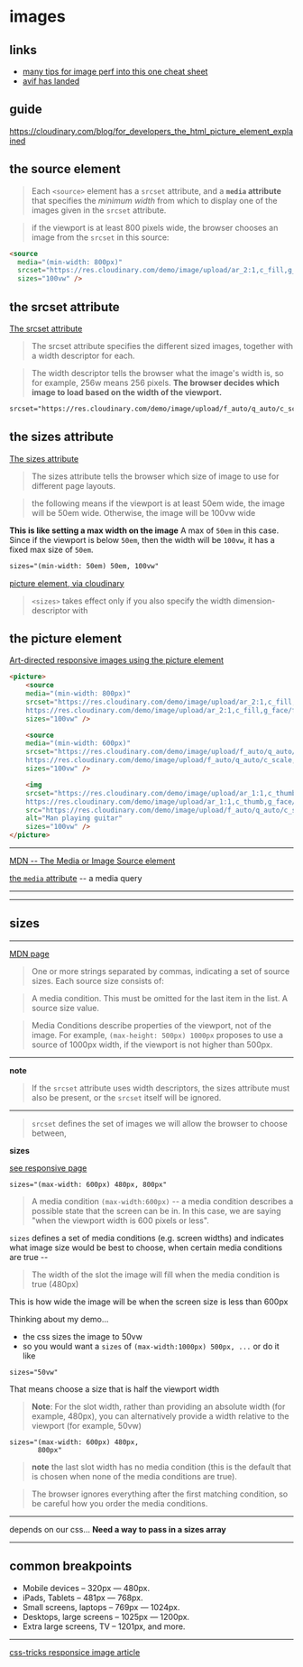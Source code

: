 # images

## links
* [many tips for image perf into this one cheat sheet](https://twitter.com/Steve8708/status/1506281613746917394)
* [avif has landed](https://jakearchibald.com/2020/avif-has-landed/)

## guide
https://cloudinary.com/blog/for_developers_the_html_picture_element_explained

## the source element
> Each `<source>` element has a `srcset` attribute, and a **`media` attribute** that specifies the *minimum width* from which to display one of the images given in the `srcset` attribute.

> if the viewport is at least 800 pixels wide, the browser chooses an image from the `srcset` in this source:

```html
<source 
  media="(min-width: 800px)"
  srcset="https://res.cloudinary.com/demo/image/upload/ar_2:1,c_fill,g_face/f_auto/q_auto/c_scale,w_800/docs/guitar-man.jpg 800w, https://res.cloudinary.com/demo/image/upload/ar_2:1,c_fill,g_face/f_auto/q_auto/c_scale,w_1600/docs/guitar-man.jpg 1600w"
  sizes="100vw" />
```

## the srcset attribute
[The srcset attribute](https://cloudinary.com/documentation/responsive_html#the_srcset_attribute)

> The srcset attribute specifies the different sized images, together with a width descriptor for each.

> The width descriptor tells the browser what the image's width is, so for example, 256w means 256 pixels. **The browser decides which image to load based on the width of the viewport.**

```html
srcset="https://res.cloudinary.com/demo/image/upload/f_auto/q_auto/c_scale,w_256/docs/house.jpg 256w,
```

## the sizes attribute
[The sizes attribute](https://cloudinary.com/documentation/responsive_html#the_sizes_attribute)

> The sizes attribute tells the browser which size of image to use for different page layouts.

> the following means if the viewport is at least 50em wide, the image will be 50em wide. Otherwise, the image will be 100vw wide

**This is like setting a max width on the image** A max of `50em` in this case. Since if the viewport is below `50em`, then the width will be `100vw`, it has a fixed max size of `50em`.

```html
sizes="(min-width: 50em) 50em, 100vw"
```

[picture element, via cloudinary](https://cloudinary.com/blog/for_developers_the_html_picture_element_explained#attributes)

> `<sizes>` takes effect only if you also specify the width dimension-descriptor with <srcset>

## the picture element
[Art-directed responsive images using the picture element](https://cloudinary.com/documentation/responsive_html#art_directed_responsive_images_using_the_picture_element)

```html
<picture>
    <source 
    media="(min-width: 800px)"
    srcset="https://res.cloudinary.com/demo/image/upload/ar_2:1,c_fill,g_face/f_auto/q_auto/c_scale,w_800/docs/guitar-man.jpg 800w, 
    https://res.cloudinary.com/demo/image/upload/ar_2:1,c_fill,g_face/f_auto/q_auto/c_scale,w_1600/docs/guitar-man.jpg 1600w"
    sizes="100vw" />  

    <source 
    media="(min-width: 600px)"
    srcset="https://res.cloudinary.com/demo/image/upload/f_auto/q_auto/c_scale,w_600/docs/guitar-man.jpg 600w, 
    https://res.cloudinary.com/demo/image/upload/f_auto/q_auto/c_scale,w_1200/docs/guitar-man.jpg 1200w"
    sizes="100vw" />

    <img
    srcset="https://res.cloudinary.com/demo/image/upload/ar_1:1,c_thumb,g_face/f_auto/q_auto/c_scale,w_400/docs/guitar-man.jpg 400w, 
    https://res.cloudinary.com/demo/image/upload/ar_1:1,c_thumb,g_face/f_auto/q_auto/c_scale,w_800/docs/guitar-man.jpg 800w"
    src="https://res.cloudinary.com/demo/image/upload/f_auto/q_auto/c_scale,w_400/docs/guitar-man.jpg"
    alt="Man playing guitar"
    sizes="100vw" />   
</picture>
```

-----------------------------------------------

[MDN -- The Media or Image Source element](https://developer.mozilla.org/en-US/docs/Web/HTML/Element/source)

[the `media` attribute](https://developer.mozilla.org/en-US/docs/Web/HTML/Element/source#media) -- a media query


------------------------------------------

--------------------
## sizes
--------------------

[MDN page](https://developer.mozilla.org/en-US/docs/Web/HTML/Element/img#sizes)

> One or more strings separated by commas, indicating a set of source sizes. Each source size consists of:

> A media condition. This must be omitted for the last item in the list.
> A source size value.

> Media Conditions describe properties of the viewport, not of the image. For example, `(max-height: 500px) 1000px` proposes to use a source of 1000px width, if the viewport is not higher than 500px.

---------------------------



**note**
> If the `srcset` attribute uses width descriptors, the sizes attribute must also be present, or the `srcset` itself will be ignored.



------------

> `srcset` defines the set of images we will allow the browser to choose between,

**sizes**

[see responsive page](https://developer.mozilla.org/en-US/docs/Learn/HTML/Multimedia_and_embedding/Responsive_images)


```
sizes="(max-width: 600px) 480px, 800px"
```

> A media condition `(max-width:600px)` -- a media condition describes a possible state that the screen can be in. In this case, we are saying "when the viewport width is 600 pixels or less".

`sizes` defines a set of media conditions (e.g. screen widths) and indicates what image size would be best to choose, when certain media conditions are true --

> The width of the slot the image will fill when the media condition is true (480px)

This is how wide the image will be when the screen size is less than 600px

Thinking about my demo...
* the css sizes the image to 50vw
* so you would want a `sizes` of `(max-width:1000px) 500px, ...`
or do it like

```
sizes="50vw"
```
That means choose a size that is half the viewport width

> **Note**: For the slot width, rather than providing an absolute width (for example, 480px), you can alternatively provide a width relative to the viewport (for example, 50vw) 

```
sizes="(max-width: 600px) 480px,
       800px"
```

> **note** the last slot width has no media condition (this is the default that is chosen when none of the media conditions are true).

> The browser ignores everything after the first matching condition, so be careful how you order the media conditions.

--------------------

depends on our css... **Need a way to pass in a sizes array**


------------------------------

## common breakpoints

* Mobile devices – 320px — 480px.
* iPads, Tablets – 481px — 768px.
* Small screens, laptops – 769px — 1024px.
* Desktops, large screens – 1025px — 1200px.
* Extra large screens, TV – 1201px, and more.


------------------------------------------------------------

[css-tricks responsice image article](https://css-tricks.com/a-guide-to-the-responsive-images-syntax-in-html/)
